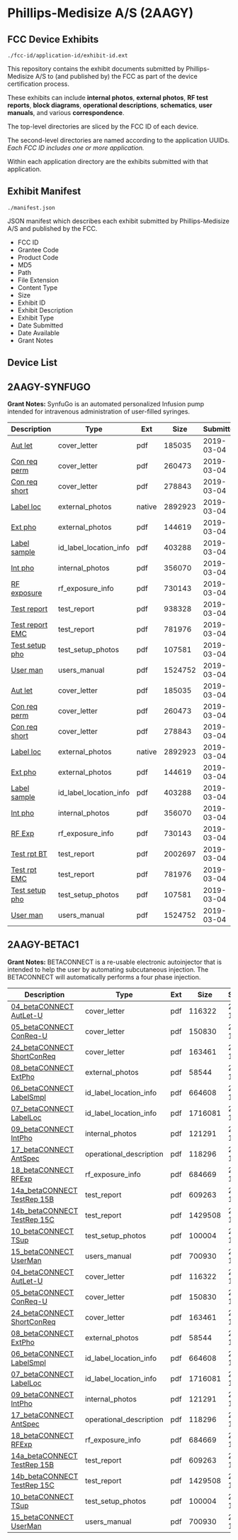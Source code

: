 # Phillips-Medisize A/S (2AAGY)
## FCC Device Exhibits

```
./fcc-id/application-id/exhibit-id.ext
```

This repository contains the exhibit documents submitted by Phillips-Medisize A/S to (and published by) the FCC as part of the device certification process.

These exhibits can include **internal photos**, **external photos**, **RF test reports**, **block diagrams**, **operational descriptions**, **schematics**, **user manuals**, and various **correspondence**.

The top-level directories are sliced by the FCC ID of each device.

The second-level directories are named according to the application UUIDs. *Each FCC ID includes one or more application.*

Within each application directory are the exhibits submitted with that application. 

## Exhibit Manifest

```
./manifest.json
```

JSON manifest which describes each exhibit submitted by Phillips-Medisize A/S and published by the FCC.

- FCC ID
- Grantee Code
- Product Code
- MD5
- Path
- File Extension
- Content Type
- Size
- Exhibit ID
- Exhibit Description
- Exhibit Type
- Date Submitted
- Date Available
- Grant Notes

## Device List
## 2AAGY-SYNFUGO
**Grant Notes:** SynfuGo is an automated personalized Infusion pump intended for intravenous administration of user-filled syringes.

| Description | Type | Ext | Size | Submitted | Available |
| ----------- | ---- | --- | ---- | --------- | --------- |
| [Aut let](2AAGY-SYNFUGO/f972d61f20d9272c2865ac46d90225ab/4188236.pdf) | cover_letter | pdf | 185035 | 2019-03-04 | 2019-03-04 |
| [Con req perm](2AAGY-SYNFUGO/f972d61f20d9272c2865ac46d90225ab/4188237.pdf) | cover_letter | pdf | 260473 | 2019-03-04 | 2019-03-04 |
| [Con req short](2AAGY-SYNFUGO/f972d61f20d9272c2865ac46d90225ab/4188255.pdf) | cover_letter | pdf | 278843 | 2019-03-04 | 2019-03-04 |
| [Label loc](2AAGY-SYNFUGO/f972d61f20d9272c2865ac46d90225ab/4188239.native) | external_photos | native | 2892923 | 2019-03-04 | 2019-08-27 |
| [Ext pho](2AAGY-SYNFUGO/f972d61f20d9272c2865ac46d90225ab/4188240.pdf) | external_photos | pdf | 144619 | 2019-03-04 | 2019-08-27 |
| [Label sample](2AAGY-SYNFUGO/f972d61f20d9272c2865ac46d90225ab/4188238.pdf) | id_label_location_info | pdf | 403288 | 2019-03-04 | 2019-03-04 |
| [Int pho](2AAGY-SYNFUGO/f972d61f20d9272c2865ac46d90225ab/4188241.pdf) | internal_photos | pdf | 356070 | 2019-03-04 | 2019-08-27 |
| [RF exposure](2AAGY-SYNFUGO/f972d61f20d9272c2865ac46d90225ab/4188254.pdf) | rf_exposure_info | pdf | 730143 | 2019-03-04 | 2019-03-04 |
| [Test report](2AAGY-SYNFUGO/f972d61f20d9272c2865ac46d90225ab/4188298.pdf) | test_report | pdf | 938328 | 2019-03-04 | 2019-03-04 |
| [Test report EMC](2AAGY-SYNFUGO/f972d61f20d9272c2865ac46d90225ab/4188250.pdf) | test_report | pdf | 781976 | 2019-03-04 | 2019-03-04 |
| [Test setup pho](2AAGY-SYNFUGO/f972d61f20d9272c2865ac46d90225ab/4188242.pdf) | test_setup_photos | pdf | 107581 | 2019-03-04 | 2019-08-27 |
| [User man](2AAGY-SYNFUGO/f972d61f20d9272c2865ac46d90225ab/4188251.pdf) | users_manual | pdf | 1524752 | 2019-03-04 | 2019-08-27 |
| [Aut let](2AAGY-SYNFUGO/ad0d0d7cbbdef6d7c0b12cf655524166/4188236.pdf) | cover_letter | pdf | 185035 | 2019-03-04 | 2019-03-04 |
| [Con req perm](2AAGY-SYNFUGO/ad0d0d7cbbdef6d7c0b12cf655524166/4188237.pdf) | cover_letter | pdf | 260473 | 2019-03-04 | 2019-03-04 |
| [Con req short](2AAGY-SYNFUGO/ad0d0d7cbbdef6d7c0b12cf655524166/4188255.pdf) | cover_letter | pdf | 278843 | 2019-03-04 | 2019-03-04 |
| [Label loc](2AAGY-SYNFUGO/ad0d0d7cbbdef6d7c0b12cf655524166/4188239.native) | external_photos | native | 2892923 | 2019-03-04 | 2019-08-27 |
| [Ext pho](2AAGY-SYNFUGO/ad0d0d7cbbdef6d7c0b12cf655524166/4188240.pdf) | external_photos | pdf | 144619 | 2019-03-04 | 2019-08-27 |
| [Label sample](2AAGY-SYNFUGO/ad0d0d7cbbdef6d7c0b12cf655524166/4188238.pdf) | id_label_location_info | pdf | 403288 | 2019-03-04 | 2019-03-04 |
| [Int pho](2AAGY-SYNFUGO/ad0d0d7cbbdef6d7c0b12cf655524166/4188241.pdf) | internal_photos | pdf | 356070 | 2019-03-04 | 2019-08-27 |
| [RF Exp](2AAGY-SYNFUGO/ad0d0d7cbbdef6d7c0b12cf655524166/4188254.pdf) | rf_exposure_info | pdf | 730143 | 2019-03-04 | 2019-03-04 |
| [Test rpt BT](2AAGY-SYNFUGO/ad0d0d7cbbdef6d7c0b12cf655524166/4188248.pdf) | test_report | pdf | 2002697 | 2019-03-04 | 2019-03-04 |
| [Test rpt EMC](2AAGY-SYNFUGO/ad0d0d7cbbdef6d7c0b12cf655524166/4188250.pdf) | test_report | pdf | 781976 | 2019-03-04 | 2019-03-04 |
| [Test setup pho](2AAGY-SYNFUGO/ad0d0d7cbbdef6d7c0b12cf655524166/4188242.pdf) | test_setup_photos | pdf | 107581 | 2019-03-04 | 2019-08-27 |
| [User man](2AAGY-SYNFUGO/ad0d0d7cbbdef6d7c0b12cf655524166/4188251.pdf) | users_manual | pdf | 1524752 | 2019-03-04 | 2019-08-27 |
## 2AAGY-BETAC1
**Grant Notes:** BETACONNECT is a re-usable electronic autoinjector that is intended to help the user by automating subcutaneous injection. The BETACONNECT will automatically performs a four phase injection.

| Description | Type | Ext | Size | Submitted | Available |
| ----------- | ---- | --- | ---- | --------- | --------- |
| [04_betaCONNECT AutLet-U](2AAGY-BETAC1/05fb55dd12f6d194ca7ab7907a10caa8/2128700.pdf) | cover_letter | pdf | 116322 | 2013-11-27 | 2013-11-27 |
| [05_betaCONNECT ConReq-U](2AAGY-BETAC1/05fb55dd12f6d194ca7ab7907a10caa8/2128701.pdf) | cover_letter | pdf | 150830 | 2013-11-27 | 2013-11-27 |
| [24_betaCONNECT ShortConReq](2AAGY-BETAC1/05fb55dd12f6d194ca7ab7907a10caa8/2128716.pdf) | cover_letter | pdf | 163461 | 2013-11-27 | 2013-11-27 |
| [08_betaCONNECT ExtPho](2AAGY-BETAC1/05fb55dd12f6d194ca7ab7907a10caa8/2128704.pdf) | external_photos | pdf | 58544 | 2013-11-27 | 2014-04-01 |
| [06_betaCONNECT LabelSmpl](2AAGY-BETAC1/05fb55dd12f6d194ca7ab7907a10caa8/2128702.pdf) | id_label_location_info | pdf | 664608 | 2013-11-27 | 2013-11-27 |
| [07_betaCONNECT LabelLoc](2AAGY-BETAC1/05fb55dd12f6d194ca7ab7907a10caa8/2128703.pdf) | id_label_location_info | pdf | 1716081 | 2013-11-27 | 2013-11-27 |
| [09_betaCONNECT IntPho](2AAGY-BETAC1/05fb55dd12f6d194ca7ab7907a10caa8/2128705.pdf) | internal_photos | pdf | 121291 | 2013-11-27 | 2014-04-01 |
| [17_betaCONNECT AntSpec](2AAGY-BETAC1/05fb55dd12f6d194ca7ab7907a10caa8/2128714.pdf) | operational_description | pdf | 118296 | 2013-11-27 | 2013-11-27 |
| [18_betaCONNECT RFExp](2AAGY-BETAC1/05fb55dd12f6d194ca7ab7907a10caa8/2128715.pdf) | rf_exposure_info | pdf | 684669 | 2013-11-27 | 2013-11-27 |
| [14a_betaCONNECT TestRep 15B](2AAGY-BETAC1/05fb55dd12f6d194ca7ab7907a10caa8/2128710.pdf) | test_report | pdf | 609263 | 2013-11-27 | 2013-11-27 |
| [14b_betaCONNECT TestRep 15C](2AAGY-BETAC1/05fb55dd12f6d194ca7ab7907a10caa8/2128711.pdf) | test_report | pdf | 1429508 | 2013-11-27 | 2013-11-27 |
| [10_betaCONNECT TSup](2AAGY-BETAC1/05fb55dd12f6d194ca7ab7907a10caa8/2128706.pdf) | test_setup_photos | pdf | 100004 | 2013-11-27 | 2014-04-01 |
| [15_betaCONNECT UserMan](2AAGY-BETAC1/05fb55dd12f6d194ca7ab7907a10caa8/2128712.pdf) | users_manual | pdf | 700930 | 2013-11-27 | 2014-04-01 |
| [04_betaCONNECT AutLet-U](2AAGY-BETAC1/2e65e8be5ed2ea11036b42b29c472c7f/2128700.pdf) | cover_letter | pdf | 116322 | 2013-11-27 | 2013-11-27 |
| [05_betaCONNECT ConReq-U](2AAGY-BETAC1/2e65e8be5ed2ea11036b42b29c472c7f/2128701.pdf) | cover_letter | pdf | 150830 | 2013-11-27 | 2013-11-27 |
| [24_betaCONNECT ShortConReq](2AAGY-BETAC1/2e65e8be5ed2ea11036b42b29c472c7f/2128716.pdf) | cover_letter | pdf | 163461 | 2013-11-27 | 2013-11-27 |
| [08_betaCONNECT ExtPho](2AAGY-BETAC1/2e65e8be5ed2ea11036b42b29c472c7f/2128704.pdf) | external_photos | pdf | 58544 | 2013-11-27 | 2014-04-01 |
| [06_betaCONNECT LabelSmpl](2AAGY-BETAC1/2e65e8be5ed2ea11036b42b29c472c7f/2128702.pdf) | id_label_location_info | pdf | 664608 | 2013-11-27 | 2013-11-27 |
| [07_betaCONNECT LabelLoc](2AAGY-BETAC1/2e65e8be5ed2ea11036b42b29c472c7f/2128703.pdf) | id_label_location_info | pdf | 1716081 | 2013-11-27 | 2013-11-27 |
| [09_betaCONNECT IntPho](2AAGY-BETAC1/2e65e8be5ed2ea11036b42b29c472c7f/2128705.pdf) | internal_photos | pdf | 121291 | 2013-11-27 | 2014-04-01 |
| [17_betaCONNECT AntSpec](2AAGY-BETAC1/2e65e8be5ed2ea11036b42b29c472c7f/2128714.pdf) | operational_description | pdf | 118296 | 2013-11-27 | 2013-11-27 |
| [18_betaCONNECT RFExp](2AAGY-BETAC1/2e65e8be5ed2ea11036b42b29c472c7f/2128715.pdf) | rf_exposure_info | pdf | 684669 | 2013-11-27 | 2013-11-27 |
| [14a_betaCONNECT TestRep 15B](2AAGY-BETAC1/2e65e8be5ed2ea11036b42b29c472c7f/2128710.pdf) | test_report | pdf | 609263 | 2013-11-27 | 2013-11-27 |
| [14b_betaCONNECT TestRep 15C](2AAGY-BETAC1/2e65e8be5ed2ea11036b42b29c472c7f/2128711.pdf) | test_report | pdf | 1429508 | 2013-11-27 | 2013-11-27 |
| [10_betaCONNECT TSup](2AAGY-BETAC1/2e65e8be5ed2ea11036b42b29c472c7f/2128706.pdf) | test_setup_photos | pdf | 100004 | 2013-11-27 | 2014-04-01 |
| [15_betaCONNECT UserMan](2AAGY-BETAC1/2e65e8be5ed2ea11036b42b29c472c7f/2128712.pdf) | users_manual | pdf | 700930 | 2013-11-27 | 2014-04-01 |
